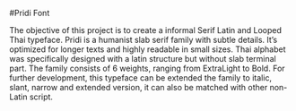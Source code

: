 #Pridi Font

The objective of this project is to create a informal Serif Latin and Looped Thai typeface. Pridi is a humanist slab serif family with subtle details. It’s optimized for longer texts and highly readable in small sizes. Thai alphabet was specifically designed with a latin structure but without slab terminal part. The family consists of 6 weights, ranging from ExtraLight to Bold. For further development, this typeface can be extended the family to italic, slant, narrow and extended version, it can also be matched with other non-Latin script.
